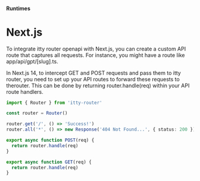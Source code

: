 #### Runtimes
# Next.js

To integrate itty router openapi with Next.js, you can create a custom API route that captures all requests. For instance, you might have a route like app/api/gpt/[slug].ts.

In Next.js 14, to intercept GET and POST requests and pass them to itty router, you need to set up your API routes to forward these requests to therouter. This can be done by returning router.handle(req) within your API route handlers.

```ts
import { Router } from 'itty-router'

const router = Router()

router.get('/', () => 'Success!')
router.all('*', () => new Response('404 Not Found...', { status: 200 }))

export async function POST(req) {
  return router.handle(req)
}

export async function GET(req) {
  return router.handle(req)
}
```
